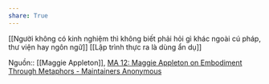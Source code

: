 ```yaml
---
share: True
---
```

[[Người không có kinh nghiệm thì không biết phải hỏi gì khác ngoài cú pháp, thư viện hay ngôn ngữ]] 
[[Lập trình thực ra là dùng ẩn dụ]]

Nguồn:: [[Maggie Appleton]], [MA 12: Maggie Appleton on Embodiment Through Metaphors - Maintainers Anonymous](https://maintainersanonymous.com/metaphor/#t=46:08)
